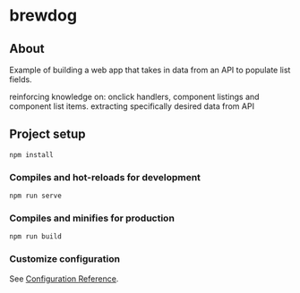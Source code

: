 # brewdog

## About

Example of building a web app that takes in data from an API to populate list fields.

reinforcing knowledge on: onclick handlers, component listings and component list items. extracting specifically desired data from API


## Project setup
```
npm install
```

### Compiles and hot-reloads for development
```
npm run serve
```

### Compiles and minifies for production
```
npm run build
```

### Customize configuration
See [Configuration Reference](https://cli.vuejs.org/config/).
